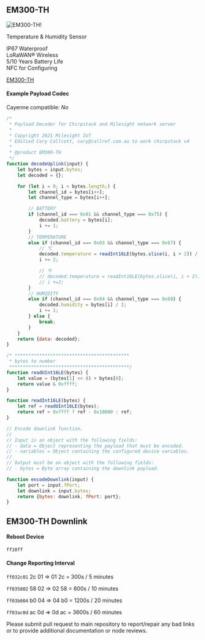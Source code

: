 ## EM300-TH

![EM300-TH!](https://thedxshop.com/wp-content/uploads/2021/10/em300-th.jpeg)

Temperature & Humidity Sensor

IP67 Waterproof<br />
LoRaWAN® Wireless<br />
5/10 Years Battery Life<br />
NFC for Configuring<br />

[EM300-TH](https://www.milesight-iot.com/lorawan/sensor/em300-th)

#### Example Payload Codec
Cayenne compatible: *No*
```js
/*
 * Payload Decoder for Chirpstack and Milesight network server
 *
 * Copyright 2021 Milesight IoT
 * Editied Cory Callcott, cory@callref.com.au to work chirpstack v4
 *
 * @product EM300-TH
 */
function decodeUplink(input) {
  	let bytes = input.bytes;
    let decoded = {};

    for (let i = 0; i < bytes.length;) {
        let channel_id = bytes[i++];
        let channel_type = bytes[i++];

        // BATTERY
        if (channel_id === 0x01 && channel_type === 0x75) {
            decoded.battery = bytes[i];
            i += 1;
        }
        // TEMPERATURE
        else if (channel_id === 0x03 && channel_type === 0x67) {
            // ℃
            decoded.temperature = readInt16LE(bytes.slice(i, i + 2)) / 10;
            i += 2;

            // ℉
            // decoded.temperature = readInt16LE(bytes.slice(i, i + 2)) / 10 * 1.8 + 32;
            // i +=2;
        }
        // HUMIDITY
        else if (channel_id === 0x04 && channel_type === 0x68) {
            decoded.humidity = bytes[i] / 2;
            i += 1;
        } else {
            break;
        }
    }
    return {data: decoded};
}

/* ******************************************
 * bytes to number
 ********************************************/
function readUInt16LE(bytes) {
    let value = (bytes[1] << 8) + bytes[0];
    return value & 0xffff;
}

function readInt16LE(bytes) {
    let ref = readUInt16LE(bytes);
    return ref > 0x7fff ? ref - 0x10000 : ref;
}

// Encode downlink function.
//
// Input is an object with the following fields:
// - data = Object representing the payload that must be encoded.
// - variables = Object containing the configured device variables.
//
// Output must be an object with the following fields:
// - bytes = Byte array containing the downlink payload.

function encodeDownlink(input) {
    let port = input.fPort;
    let downlink = input.bytes;
    return {bytes: downlink, fPort: port};
}

```

## EM300-TH Downlink

#### Reboot Device
`ff10ff`
#### Change Reporting Interval
`ff032c01`
2c 01 => 01 2c = 300s / 5 minutes<p />

`ff035802`
58 02 => 02 58 = 600s / 10 minutes<p />

`ff03b004`
b0 04 => 04 b0 = 1200s / 20 minutes<p />

`ff03ac0d`
ac 0d => 0d ac = 3600s / 60 minutes<p />

Please submit pull request to main repository to report/repair any bad links or to provide additional documentation or node reviews.

